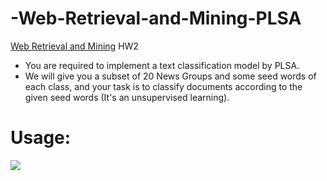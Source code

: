 # -Web-Retrieval-and-Mining-PLSA
[Web Retrieval and Mining](https://www.csie.ntu.edu.tw/~pjcheng/course/wm2018/) HW2

* You are required to implement a text classification model by PLSA.
* We will give you a subset of 20 News Groups and some seed words of each class, and your task is to classify documents according to the given seed words (It's an unsupervised learning).

# Usage:
![](https://github.com/kevinisbest/-Web-Retrieval-and-Mining-PLSA/blob/master/images/usage.png)
